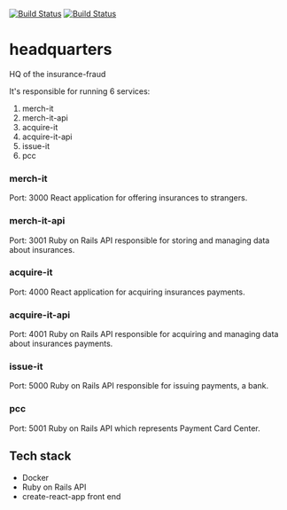 [![Build Status](https://semaphoreci.com/api/v1/insurance-fraud/headquarters/branches/master/shields_badge.svg)](https://semaphoreci.com/insurance-fraud/headquarters)
[![Build Status](https://travis-ci.com/insurance-fraud/headquarters.svg?branch=master)](https://travis-ci.com/insurance-fraud/headquarters)

# headquarters

HQ of the insurance-fraud

It's responsible for running 6 services:

1. merch-it
2. merch-it-api
3. acquire-it
4. acquire-it-api
5. issue-it
6. pcc

### merch-it

Port: 3000
React application for offering insurances to strangers.

### merch-it-api

Port: 3001
Ruby on Rails API responsible for storing and managing data about insurances.

### acquire-it

Port: 4000
React application for acquiring insurances payments.

### acquire-it-api

Port: 4001
Ruby on Rails API responsible for acquiring and managing data about insurances payments.

### issue-it

Port: 5000
Ruby on Rails API responsible for issuing payments, a bank.

### pcc

Port: 5001
Ruby on Rails API which represents Payment Card Center.

## Tech stack

- Docker
- Ruby on Rails API
- create-react-app front end

